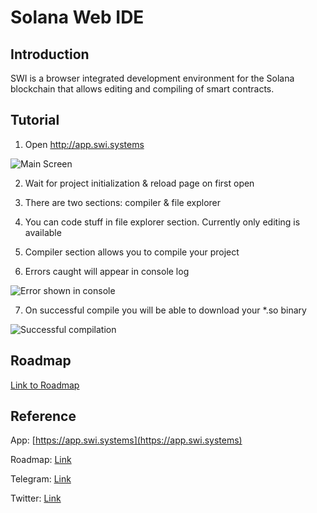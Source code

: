   

# Solana Web IDE

## Introduction  

SWI is a browser integrated development environment for the Solana blockchain that allows editing and compiling of smart contracts.

## Tutorial

1. Open http://app.swi.systems

![Main Screen](https://i.imgur.com/ledwUbc.png)

2. Wait for project initialization & reload page on first open

3. There are two sections: compiler & file explorer

4. You can code stuff in file explorer section. Currently only editing is available

5. Compiler section allows you to compile your project

6. Errors caught will appear in console log

![Error shown in console](https://i.imgur.com/sz4FzRd.png)

7. On successful compile you will be able to download your *.so binary  

![Successful compilation](https://i.imgur.com/leSKNju.png)

## Roadmap

[Link to Roadmap](https://www.dropbox.com/s/i7pd4voamislyup/Solana%20Web%20IDE_2%402x.png)

## Reference

App: [https://app.swi.systems](https://app.swi.systems)

Roadmap: [Link](https://www.dropbox.com/s/i7pd4voamislyup/Solana%20Web%20IDE_2%402x.png)

Telegram: [Link](https://t.me/solanaide)

Twitter: [Link](https://twitter.com/SolanaWebIDE)